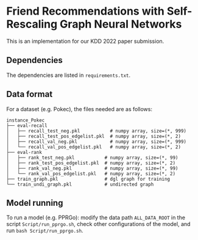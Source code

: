 # Friend Recommendations with Self-Rescaling Graph Neural Networks

This is an implementation for our KDD 2022 paper submission.

## Dependencies

The dependencies are listed in `requirements.txt`.

## Data format

For a dataset (e.g. Pokec), the files needed are as follows:

```
instance_Pokec
├── eval-recall
│   ├── recall_test_neg.pkl           # numpy array, size=(*, 999)
│   ├── recall_test_pos_edgelist.pkl  # numpy array, size=(*, 2)
│   ├── recall_val_neg.pkl            # numpy array, size=(*, 999)
│   └── recall_val_pos_edgelist.pkl   # numpy array, size=(*, 2)
├── eval-rank
│   ├── rank_test_neg.pkl           # numpy array, size=(*, 99)
│   ├── rank_test_pos_edgelist.pkl  # numpy array, size=(*, 2)
│   ├── rank_val_neg.pkl            # numpy array, size=(*, 99)
│   └── rank_val_pos_edgelist.pkl   # numpy array, size=(*, 2)
├── train_graph.pkl                 # dgl graph for training
└── train_undi_graph.pkl            # undirected graph
```

## Model running

To run a model (e.g. PPRGo): modify the data path `ALL_DATA_ROOT` in the script `Script/run_pprgo.sh`, check other configurations of the model, and run `bash Script/run_pprgo.sh`.
